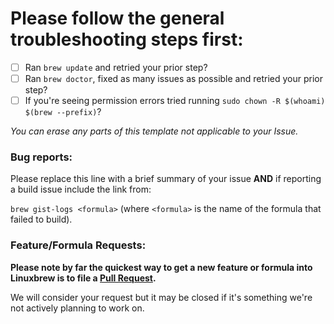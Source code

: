 # Please follow the general troubleshooting steps first:

- [ ] Ran `brew update` and retried your prior step?
- [ ] Ran `brew doctor`, fixed as many issues as possible and retried your prior step?
- [ ] If you're seeing permission errors tried running `sudo chown -R $(whoami) $(brew --prefix)`?

_You can erase any parts of this template not applicable to your Issue._

### Bug reports:

Please replace this line with a brief summary of your issue **AND** if reporting a build issue include the link from:

`brew gist-logs <formula>`
(where `<formula>` is the name of the formula that failed to build).

### Feature/Formula Requests:

**Please note by far the quickest way to get a new feature or formula into Linuxbrew is to file a [Pull Request](https://github.com/Linuxbrew/linuxbrew/blob/master/.github/CONTRIBUTING.md).**

We will consider your request but it may be closed if it's something we're not actively planning to work on.
